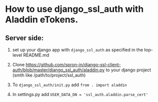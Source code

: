 # How to use django_ssl_auth with Aladdin eTokens.

## Server side:

1. set up your django app with `django_ssl_auth` as specified in the top-level README.md

1. Clone https://github.com/spron-in/django-ssl-client-auth/blob/master/django_ssl_auth/aladdin.py to your django project (smth like /path/to/project/ssl_auth)

1. To `django_ssl_auth/init.py` add `from . import aladdin`

1. In settings.py add
`USER_DATA_DN = 'ssl_auth.aladdin.parse_cert'`
